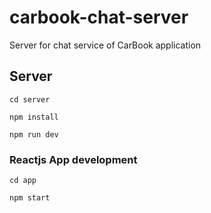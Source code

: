 # carbook-chat-server

Server for chat service of CarBook application

## Server

``` 
cd server 
```
```
npm install
```

```
npm run dev
```
### Reactjs App development

```
cd app
```

```
npm start
```
